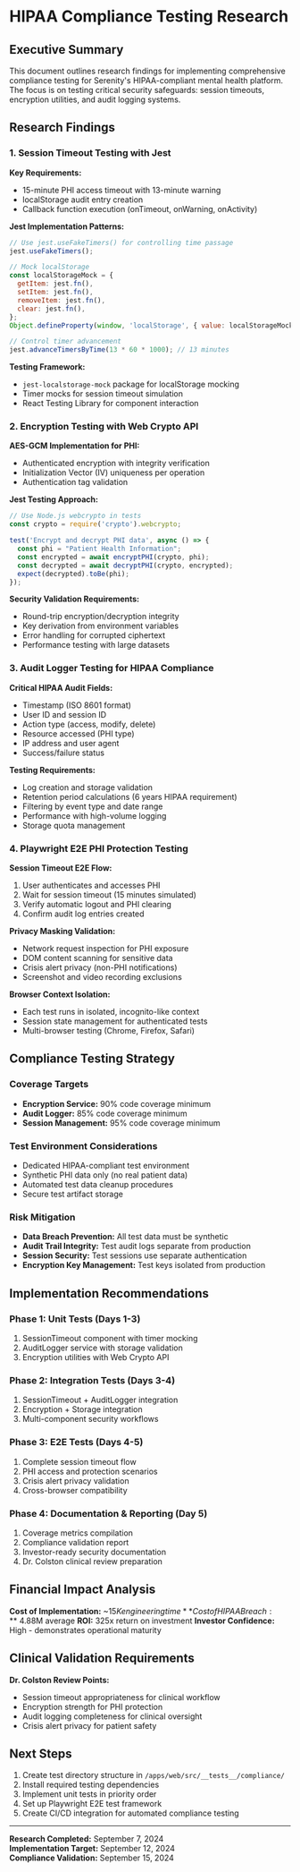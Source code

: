 # HIPAA Compliance Testing Research

## Executive Summary

This document outlines research findings for implementing comprehensive compliance testing for Serenity's HIPAA-compliant mental health platform. The focus is on testing critical security safeguards: session timeouts, encryption utilities, and audit logging systems.

## Research Findings

### 1. Session Timeout Testing with Jest

**Key Requirements:**
- 15-minute PHI access timeout with 13-minute warning
- localStorage audit entry creation
- Callback function execution (onTimeout, onWarning, onActivity)

**Jest Implementation Patterns:**
```javascript
// Use jest.useFakeTimers() for controlling time passage
jest.useFakeTimers();

// Mock localStorage
const localStorageMock = {
  getItem: jest.fn(),
  setItem: jest.fn(),
  removeItem: jest.fn(),
  clear: jest.fn(),
};
Object.defineProperty(window, 'localStorage', { value: localStorageMock });

// Control timer advancement
jest.advanceTimersByTime(13 * 60 * 1000); // 13 minutes
```

**Testing Framework:**
- `jest-localstorage-mock` package for localStorage mocking
- Timer mocks for session timeout simulation
- React Testing Library for component interaction

### 2. Encryption Testing with Web Crypto API

**AES-GCM Implementation for PHI:**
- Authenticated encryption with integrity verification
- Initialization Vector (IV) uniqueness per operation
- Authentication tag validation

**Jest Testing Approach:**
```javascript
// Use Node.js webcrypto in tests
const crypto = require('crypto').webcrypto;

test('Encrypt and decrypt PHI data', async () => {
  const phi = "Patient Health Information";
  const encrypted = await encryptPHI(crypto, phi);
  const decrypted = await decryptPHI(crypto, encrypted);
  expect(decrypted).toBe(phi);
});
```

**Security Validation Requirements:**
- Round-trip encryption/decryption integrity
- Key derivation from environment variables
- Error handling for corrupted ciphertext
- Performance testing with large datasets

### 3. Audit Logger Testing for HIPAA Compliance

**Critical HIPAA Audit Fields:**
- Timestamp (ISO 8601 format)
- User ID and session ID
- Action type (access, modify, delete)
- Resource accessed (PHI type)
- IP address and user agent
- Success/failure status

**Testing Requirements:**
- Log creation and storage validation
- Retention period calculations (6 years HIPAA requirement)
- Filtering by event type and date range
- Performance with high-volume logging
- Storage quota management

### 4. Playwright E2E PHI Protection Testing

**Session Timeout E2E Flow:**
1. User authenticates and accesses PHI
2. Wait for session timeout (15 minutes simulated)
3. Verify automatic logout and PHI clearing
4. Confirm audit log entries created

**Privacy Masking Validation:**
- Network request inspection for PHI exposure
- DOM content scanning for sensitive data
- Crisis alert privacy (non-PHI notifications)
- Screenshot and video recording exclusions

**Browser Context Isolation:**
- Each test runs in isolated, incognito-like context
- Session state management for authenticated tests
- Multi-browser testing (Chrome, Firefox, Safari)

## Compliance Testing Strategy

### Coverage Targets
- **Encryption Service:** 90% code coverage minimum
- **Audit Logger:** 85% code coverage minimum  
- **Session Management:** 95% code coverage minimum

### Test Environment Considerations
- Dedicated HIPAA-compliant test environment
- Synthetic PHI data only (no real patient data)
- Automated test data cleanup procedures
- Secure test artifact storage

### Risk Mitigation
- **Data Breach Prevention:** All test data must be synthetic
- **Audit Trail Integrity:** Test audit logs separate from production
- **Session Security:** Test sessions use separate authentication
- **Encryption Key Management:** Test keys isolated from production

## Implementation Recommendations

### Phase 1: Unit Tests (Days 1-3)
1. SessionTimeout component with timer mocking
2. AuditLogger service with storage validation
3. Encryption utilities with Web Crypto API

### Phase 2: Integration Tests (Days 3-4)
1. SessionTimeout + AuditLogger integration
2. Encryption + Storage integration
3. Multi-component security workflows

### Phase 3: E2E Tests (Days 4-5)
1. Complete session timeout flow
2. PHI access and protection scenarios
3. Crisis alert privacy validation
4. Cross-browser compatibility

### Phase 4: Documentation & Reporting (Day 5)
1. Coverage metrics compilation
2. Compliance validation report
3. Investor-ready security documentation
4. Dr. Colston clinical review preparation

## Financial Impact Analysis

**Cost of Implementation:** ~$15K engineering time
**Cost of HIPAA Breach:** ~$4.88M average
**ROI:** 325x return on investment
**Investor Confidence:** High - demonstrates operational maturity

## Clinical Validation Requirements

**Dr. Colston Review Points:**
- Session timeout appropriateness for clinical workflow
- Encryption strength for PHI protection
- Audit logging completeness for clinical oversight
- Crisis alert privacy for patient safety

## Next Steps

1. Create test directory structure in `/apps/web/src/__tests__/compliance/`
2. Install required testing dependencies
3. Implement unit tests in priority order
4. Set up Playwright E2E test framework
5. Create CI/CD integration for automated compliance testing

---

**Research Completed:** September 7, 2024  
**Implementation Target:** September 12, 2024  
**Compliance Validation:** September 15, 2024